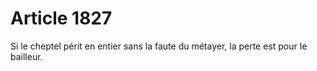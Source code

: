 # Article 1827

<p>Si le cheptel périt en entier sans la faute du métayer, la perte est pour le bailleur.</p>